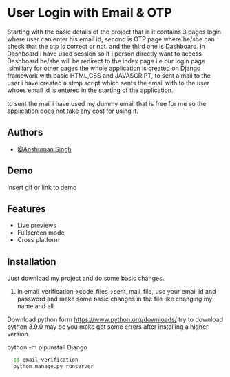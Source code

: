 
# User Login with Email & OTP

Starting with the basic details of the project that is it contains
3 pages login where user can enter his email id, second is OTP page
where he/she can check that the otp is correct or not. and the third one is
Dashboard. in Dashboard i have used session so if i person directly
want to access Dashboard he/she will be redirect to the index page i.e our login page
,similiary for other pages the whole application is created on Django framework
with basic HTML,CSS and JAVASCRIPT, to sent a mail to the user 
i have created a stmp script which sents the email with to the user
whoes email id is entered in the starting of the application.

to sent the mail i have used my dummy email that is free for me so the application
does not take any cost for using it.





## Authors

- [@Anshuman Singh](https://github.com/anshusingh1352)


## Demo

Insert gif or link to demo


## Features

- Live previews
- Fullscreen mode
- Cross platform


## Installation

Just download my project and do some basic changes.

1. in email_verification->code_files->sent_mail_file, use your email id and password and make some basic changes in the file like changing my name and all.

Download python form https://www.python.org/downloads/ try to download python 3.9.0 may be you make got some errors after installing a higher version.

python -m pip install Django

```bash
  cd email_verification
  python manage.py runserver
```
    